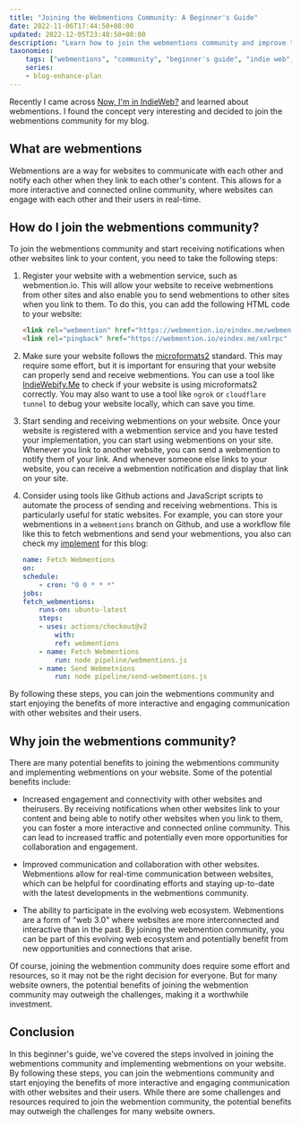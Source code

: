 ```yaml
---
title: "Joining the Webmentions Community: A Beginner's Guide"
date: 2022-11-06T17:44:50+08:00
updated: 2022-12-05T23:48:50+08:00
description: "Learn how to join the webmentions community and improve the interactivity and engagement of your blog with other websites and their users."
taxonomies:
    tags: ["webmentions", "community", "beginner's guide", "indie web", "microformats2", "engagement", "connectivity", "Github actions", "JavaScript"]
    series:
    - blog-enhance-plan
---
```


Recently I came across [Now, I'm in IndieWeb?](https://www.owenyoung.com/en/blog/indieweb/) and learned about webmentions. I found the concept very interesting and decided to join the webmentions community for my blog.

<!-- more -->

## What are webmentions

Webmentions are a way for websites to communicate with each other and notify each other when they link to each other's content. This allows for a more interactive and connected online community, where websites can engage with each other and their users in real-time.

## How do I join the webmentions community?
  
To join the webmentions community and start receiving notifications when other websites link to your content, you need to take the following steps:  

1. Register your website with a webmention service, such as webmention.io. This will allow your website to receive webmentions from other sites and also enable you to send webmentions to other sites when you link to them. To do this, you can add the following HTML code to your website:
  
    ```HTML
    <link rel="webmention" href="https://webmention.io/eindex.me/webmention" />
    <link rel="pingback" href="https://webmention.io/eindex.me/xmlrpc" />
    ```

2. Make sure your website follows the [microformats2](https://microformats.org/) standard. This may require some effort, but it is important for ensuring that your website can properly send and receive webmentions. You can use a tool like [IndieWebify.Me](https://indiewebify.me/) to check if your website is using microformats2 correctly. You may also want to use a tool like `ngrok` or `cloudflare tunnel` to debug your website locally, which can save you time.

3. Start sending and receiving webmentions on your website. Once your website is registered with a webmention service and you have tested your implementation, you can start using webmentions on your site. Whenever you link to another website, you can send a webmention to notify them of your link. And whenever someone else links to your website, you can receive a webmention notification and display that link on your site.

4. Consider using tools like Github actions and JavaScript scripts to automate the process of sending and receiving webmentions. This is particularly useful for static websites. For example, you can store your webmentions in a `webmentions` branch on Github, and use a workflow file like this to fetch webmentions and send your webmentions, you also can check my [implement](https://github.com/EINDEX/blog/blob/main/.github/workflows/fetch-webmentions.yaml) for this blog:
  
    ```yaml
    name: Fetch Webmentions
    on:
    schedule:
        - cron: "0 0 * * *"
    jobs:
    fetch_webmentions:
        runs-on: ubuntu-latest
        steps:
        - uses: actions/checkout@v2
            with:
            ref: webmentions
        - name: Fetch Webmentions
            run: node pipeline/webmentions.js
        - name: Send Webmetnions 
            run: node pipeline/send-webmentions.js
    ```

By following these steps, you can join the webmentions community and start enjoying the benefits of more interactive and engaging communication with other websites and their users.

## Why join the webmentions community?

There are many potential benefits to joining the webmentions community and implementing webmentions on your website. Some of the potential benefits include:

- Increased engagement and connectivity with other websites and theirusers. By receiving notifications when other websites link to your content and being able to notify other websites when you link to them, you can foster a more interactive and connected online community. This can lead to increased traffic and potentially even more opportunities for collaboration and engagement.

- Improved communication and collaboration with other websites. Webmentions allow for real-time communication between websites, which can be helpful for coordinating efforts and staying up-to-date with the latest developments in the webmentions community.

- The ability to participate in the evolving web ecosystem. Webmentions are a form of "web 3.0" where websites are more interconnected and interactive than in the past. By joining the webmention community, you can be part of this evolving web ecosystem and potentially benefit from new opportunities and connections that arise.

Of course, joining the webmention community does require some effort and resources, so it may not be the right decision for everyone. But for many website owners, the potential benefits of joining the webmention community may outweigh the challenges, making it a worthwhile investment.

## Conclusion

In this beginner's guide, we've covered the steps involved in joining the webmentions community and implementing webmentions on your website. By following these steps, you can join the webmentions community and start enjoying the benefits of more interactive and engaging communication with other websites and their users. While there are some challenges and resources required to join the webmention community, the potential benefits may outweigh the challenges for many website owners.
